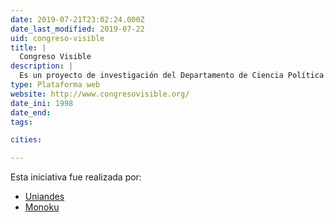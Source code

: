 ```yaml
---
date: 2019-07-21T23:02:24.000Z
date_last_modified: 2019-07-22
uid: congreso-visible
title: |
  Congreso Visible
description: |
  Es un proyecto de investigación del Departamento de Ciencia Política de la Universidad de los Andes y se dedican hacerle seguimiento y análisis al Congreso de la República, especialmente a su actividad legislativa.
type: Plataforma web
website: http://www.congresovisible.org/
date_ini: 1998
date_end: 
tags:

cities: 

---
```


Esta iniciativa fue realizada por:

- [Uniandes](/organizaciones/uniandes)
- [Monoku](/organizaciones/monoku)

